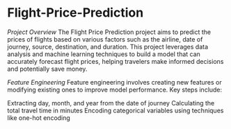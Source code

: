 # Flight-Price-Prediction

*Project Overview*
The Flight Price Prediction project aims to predict the prices of flights based on various factors such as the airline, date of journey, source, destination, and duration. This project leverages data analysis and machine learning techniques to build a model that can accurately forecast flight prices, helping travelers make informed decisions and potentially save money.

*Feature Engineering*
Feature engineering involves creating new features or modifying existing ones to improve model performance. Key steps include:

Extracting day, month, and year from the date of journey
Calculating the total travel time in minutes
Encoding categorical variables using techniques like one-hot encoding

